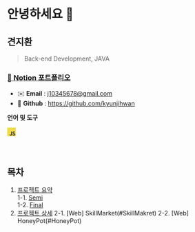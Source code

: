 # 안녕하세요 👋

## 견지환
> Back-end Development, JAVA
### [📃 Notion 포트폴리오](https://www.notion.so/c0b1dac242e9433d9af31b2efbb0a30e?pvs=4)

* ✉️ **Email** : j10345678@gmail.com
* 🚀 **Github** : https://github.com/kyunjihwan

**언어 및 도구**  

<code><img height="20" src="https://raw.githubusercontent.com/github/explore/80688e429a7d4ef2fca1e82350fe8e3517d3494d/topics/javascript/javascript.png"></code>
<br /><br /><br />
## 목차
1. [프로젝트 요약](#프로젝트-요약)  
  1-1. [Semi](#Semi)  
  1-2. [Final](#Final)
2. [프로젝트 상세](#프로젝트-상세)
  2-1. [Web] SkillMarket(#SkillMakret)
  2-2. [Web] HoneyPot(#HoneyPot)
